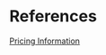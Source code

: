 # References

[Pricing Information](https://www.centrahealth.com/sites/default/files/copy_of_cms_price_trans_sch.xlsx)
